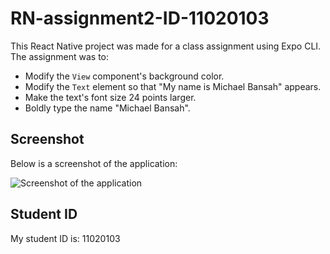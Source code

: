 # RN-assignment2-ID-11020103

This React Native project was made for a class assignment using Expo CLI. The assignment was to:

- Modify the `View` component's background color.
- Modify the `Text` element so that "My name is Michael Bansah" appears.
- Make the text's font size 24 points larger.
- Boldly type the name "Michael Bansah".

## Screenshot

Below is a screenshot of the application:

![Screenshot of the application](https://i.ibb.co/k2hMYgQ/Screenshot-2024-05-26-003522.png)

## Student ID

My student ID is: 11020103
